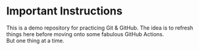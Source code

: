 # Important Instructions

This is a demo repository for practicing Git & GitHub.
The idea is to refresh things here before moving onto some fabulous GitHub Actions.  
But one thing at a time.

